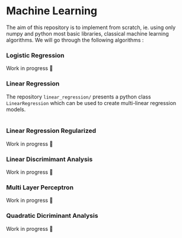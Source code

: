 # Machine Learning 

The aim of this repository is to implement from scratch, ie. using only numpy and python most basic libraries, classical machine learning algorithms.
We will go through the following algorithms : 

### Logistic Regression

Work in progress 🚧 </br>

### Linear Regression

The repository `linear_regression/` presents a python class `LinearRegression` which can be used to create multi-linear regression models. </br></br>

### Linear Regression Regularized

Work in progress 🚧 </br>

### Linear Discrimimant Analysis

Work in progress 🚧 </br>

### Multi Layer Perceptron

Work in progress 🚧 </br>

### Quadratic Dicriminant Analysis

Work in progress 🚧 </br>


